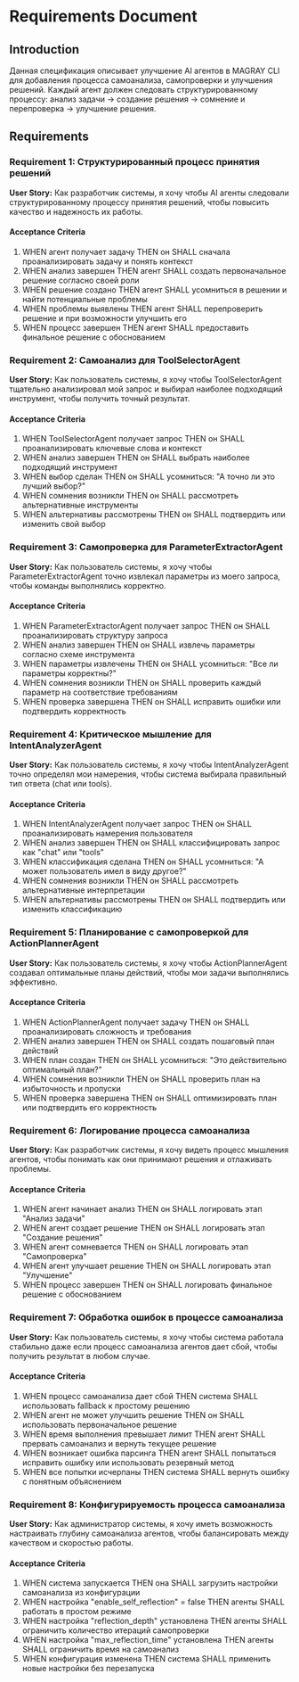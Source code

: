 # Requirements Document

## Introduction

Данная спецификация описывает улучшение AI агентов в MAGRAY CLI для добавления процесса самоанализа, самопроверки и улучшения решений. Каждый агент должен следовать структурированному процессу: анализ задачи → создание решения → сомнение и перепроверка → улучшение решения.

## Requirements

### Requirement 1: Структурированный процесс принятия решений

**User Story:** Как разработчик системы, я хочу чтобы AI агенты следовали структурированному процессу принятия решений, чтобы повысить качество и надежность их работы.

#### Acceptance Criteria

1. WHEN агент получает задачу THEN он SHALL сначала проанализировать задачу и понять контекст
2. WHEN анализ завершен THEN агент SHALL создать первоначальное решение согласно своей роли
3. WHEN решение создано THEN агент SHALL усомниться в решении и найти потенциальные проблемы
4. WHEN проблемы выявлены THEN агент SHALL перепроверить решение и при возможности улучшить его
5. WHEN процесс завершен THEN агент SHALL предоставить финальное решение с обоснованием

### Requirement 2: Самоанализ для ToolSelectorAgent

**User Story:** Как пользователь системы, я хочу чтобы ToolSelectorAgent тщательно анализировал мой запрос и выбирал наиболее подходящий инструмент, чтобы получить точный результат.

#### Acceptance Criteria

1. WHEN ToolSelectorAgent получает запрос THEN он SHALL проанализировать ключевые слова и контекст
2. WHEN анализ завершен THEN он SHALL выбрать наиболее подходящий инструмент
3. WHEN выбор сделан THEN он SHALL усомниться: "А точно ли это лучший выбор?"
4. WHEN сомнения возникли THEN он SHALL рассмотреть альтернативные инструменты
5. WHEN альтернативы рассмотрены THEN он SHALL подтвердить или изменить свой выбор

### Requirement 3: Самопроверка для ParameterExtractorAgent

**User Story:** Как пользователь системы, я хочу чтобы ParameterExtractorAgent точно извлекал параметры из моего запроса, чтобы команды выполнялись корректно.

#### Acceptance Criteria

1. WHEN ParameterExtractorAgent получает запрос THEN он SHALL проанализировать структуру запроса
2. WHEN анализ завершен THEN он SHALL извлечь параметры согласно схеме инструмента
3. WHEN параметры извлечены THEN он SHALL усомниться: "Все ли параметры корректны?"
4. WHEN сомнения возникли THEN он SHALL проверить каждый параметр на соответствие требованиям
5. WHEN проверка завершена THEN он SHALL исправить ошибки или подтвердить корректность

### Requirement 4: Критическое мышление для IntentAnalyzerAgent

**User Story:** Как пользователь системы, я хочу чтобы IntentAnalyzerAgent точно определял мои намерения, чтобы система выбирала правильный тип ответа (chat или tools).

#### Acceptance Criteria

1. WHEN IntentAnalyzerAgent получает запрос THEN он SHALL проанализировать намерения пользователя
2. WHEN анализ завершен THEN он SHALL классифицировать запрос как "chat" или "tools"
3. WHEN классификация сделана THEN он SHALL усомниться: "А может пользователь имел в виду другое?"
4. WHEN сомнения возникли THEN он SHALL рассмотреть альтернативные интерпретации
5. WHEN альтернативы рассмотрены THEN он SHALL подтвердить или изменить классификацию

### Requirement 5: Планирование с самопроверкой для ActionPlannerAgent

**User Story:** Как пользователь системы, я хочу чтобы ActionPlannerAgent создавал оптимальные планы действий, чтобы мои задачи выполнялись эффективно.

#### Acceptance Criteria

1. WHEN ActionPlannerAgent получает задачу THEN он SHALL проанализировать сложность и требования
2. WHEN анализ завершен THEN он SHALL создать пошаговый план действий
3. WHEN план создан THEN он SHALL усомниться: "Это действительно оптимальный план?"
4. WHEN сомнения возникли THEN он SHALL проверить план на избыточность и пропуски
5. WHEN проверка завершена THEN он SHALL оптимизировать план или подтвердить его корректность

### Requirement 6: Логирование процесса самоанализа

**User Story:** Как разработчик системы, я хочу видеть процесс мышления агентов, чтобы понимать как они принимают решения и отлаживать проблемы.

#### Acceptance Criteria

1. WHEN агент начинает анализ THEN он SHALL логировать этап "Анализ задачи"
2. WHEN агент создает решение THEN он SHALL логировать этап "Создание решения"
3. WHEN агент сомневается THEN он SHALL логировать этап "Самопроверка"
4. WHEN агент улучшает решение THEN он SHALL логировать этап "Улучшение"
5. WHEN процесс завершен THEN он SHALL логировать финальное решение с обоснованием

### Requirement 7: Обработка ошибок в процессе самоанализа

**User Story:** Как пользователь системы, я хочу чтобы система работала стабильно даже если процесс самоанализа агентов дает сбой, чтобы получить результат в любом случае.

#### Acceptance Criteria

1. WHEN процесс самоанализа дает сбой THEN система SHALL использовать fallback к простому решению
2. WHEN агент не может улучшить решение THEN он SHALL использовать первоначальное решение
3. WHEN время выполнения превышает лимит THEN агент SHALL прервать самоанализ и вернуть текущее решение
4. WHEN возникает ошибка парсинга THEN агент SHALL попытаться исправить ошибку или использовать резервный метод
5. WHEN все попытки исчерпаны THEN система SHALL вернуть ошибку с понятным объяснением

### Requirement 8: Конфигурируемость процесса самоанализа

**User Story:** Как администратор системы, я хочу иметь возможность настраивать глубину самоанализа агентов, чтобы балансировать между качеством и скоростью работы.

#### Acceptance Criteria

1. WHEN система запускается THEN она SHALL загрузить настройки самоанализа из конфигурации
2. WHEN настройка "enable_self_reflection" = false THEN агенты SHALL работать в простом режиме
3. WHEN настройка "reflection_depth" установлена THEN агенты SHALL ограничить количество итераций самопроверки
4. WHEN настройка "max_reflection_time" установлена THEN агенты SHALL ограничить время на самоанализ
5. WHEN конфигурация изменена THEN система SHALL применить новые настройки без перезапуска